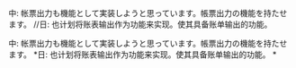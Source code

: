 中: 帐票出力も機能として実装しようと思っています。帳票出力の機能を持たせます。
//日: 也计划将账表输出作为功能来实现。使其具备账单输出的功能。 

中: 帐票出力も機能として実装しようと思っています。帳票出力の機能を持たせます。
*日: 也计划将账表输出作为功能来实现。使其具备账单输出的功能。 *






